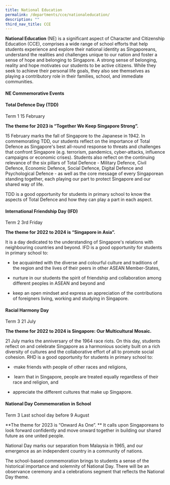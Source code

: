 ```yaml
---
title: National Education
permalink: /departments/cce/nationaleducation/
description: ""
third_nav_title: CCE
---
```

**National Education** (NE) is a significant aspect of Character and Citizenship Education (CCE), comprises a wide range of school efforts that help students experience and explore their national identity as Singaporeans, understand the realities and challenges unique to our nation and foster a sense of hope and belonging to Singapore. A strong sense of belonging, reality and hope motivates our students to be active citizens. While they seek to achieve their personal life goals, they also see themselves as playing a contributory role in their families, school, and immediate communities.

#### **NE Commemorative Events**
#### Total Defence Day (TDD)  
Term 1      15 February

 **The theme for 2023 is “Together We Keep Singapore Strong”.**
         
15 February marks the fall of Singapore to the Japanese in 1942. In commemorating TDD, our students reflect on the importance of Total Defence as Singapore's best all-round response to threats and challenges that confront Singapore (e.g. terrorism, pandemics, cyber-attacks, influence campaigns or economic crises). Students also reflect on the continuing relevance of the six pillars of Total Defence - Military Defence, Civil Defence, Economic Defence, Social Defence, Digital Defence and Psychological Defence - as well as the core message of every Singaporean standing together, each playing our part to protect Singapore and our shared way of life.

TDD is a good opportunity for students in primary school to know the aspects of Total Defence and how they can play a part in each aspect.

#### International Friendship Day (IFD)  
Term 2
3rd Friday

**The theme for 2022 to 2024 is “Singapore in Asia”.**

It is a day dedicated to the understanding of Singapore's relations with neighbouring countries and beyond. IFD is a good opportunity for students in primary school to:

*  be acquainted with the diverse and colourful culture and traditions of the region and the lives of their peers in other ASEAN Member-States,

* nurture in our students the spirit of friendship and collaboration among different peoples in ASEAN and beyond and

* keep an open mindset and express an appreciation of the contributions of foreigners living, working and studying in Singapore.

#### Racial Harmony Day       
Term 3 21 July

**The theme for 2022 to 2024 is Singapore: Our Multicultural Mosaic.**

21 July marks the anniversary of the 1964 race riots. On this day, students reflect on and celebrate Singapore as a harmonious society built on a rich diversity of cultures and the collaborative effort of all to promote social cohesion. RHD is a good opportunity for students in primary school to:

* ·make friends with people of other races and religions,     

*  learn that in Singapore, people are treated equally regardless of their race and religion, and

* appreciate the different cultures that make up Singapore.

####      National Day Commemoration in School  

Term 3 Last school day before 9 August

**The theme for 2023 is “Onward As One”.  **
It calls upon Singaporeans to look forward confidently and move onward together in building our shared future as one united people.

National Day marks our separation from Malaysia in 1965, and our emergence as an independent country in a community of nations.

The school-based commemoration brings to students a sense of the historical importance and solemnity of National Day. There will be an observance ceremony and a celebrations segment that reflects the National Day theme.